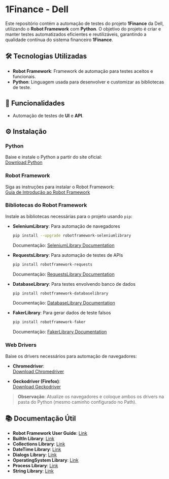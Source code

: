 # 1Finance - Dell

Este repositório contém a automação de testes do projeto **1Finance** da Dell, utilizando o **Robot Framework** com **Python**. O objetivo do projeto é criar e manter testes automatizados eficientes e reutilizáveis, garantindo a qualidade contínua do sistema financeiro **1Finance**.

## 🛠 Tecnologias Utilizadas

- **Robot Framework**: Framework de automação para testes aceitos e funcionais.
- **Python**: Linguagem usada para desenvolver e customizar as bibliotecas de teste.

## 🚀 Funcionalidades

- Automação de testes de **UI** e **API**.

## ⚙️ Instalação

### Python
Baixe e instale o Python a partir do site oficial:  
[Download Python](https://www.python.org/downloads/windows/)

### Robot Framework
Siga as instruções para instalar o Robot Framework:  
[Guia de Introdução ao Robot Framework](https://robotframework.org/?tab=1#getting-started)

### Bibliotecas do Robot Framework

Instale as bibliotecas necessárias para o projeto usando `pip`:

- **SeleniumLibrary**: Para automação de navegadores  
  ```bash
  pip install --upgrade robotframework-seleniumlibrary
  ```
  Documentação: [SeleniumLibrary Documentation](https://robotframework.org/SeleniumLibrary/SeleniumLibrary.html)

- **RequestsLibrary**: Para automação de testes de APIs  
  ```bash
  pip install robotframework-requests
  ```
  Documentação: [RequestsLibrary Documentation](https://marketsquare.github.io/robotframework-requests/doc/RequestsLibrary.html)

- **DatabaseLibrary**: Para testes envolvendo banco de dados  
  ```bash
  pip install robotframework-databaselibrary
  ```
  Documentação: [DatabaseLibrary Documentation](https://marketsquare.github.io/Robotframework-Database-Library/)

- **FakerLibrary**: Para gerar dados de teste falsos  
  ```bash
  pip install robotframework-faker
  ```
  Documentação: [FakerLibrary Documentation](https://marketsquare.github.io/robotframework-faker/)

### Web Drivers

Baixe os drivers necessários para automação de navegadores:

- **Chromedriver**:  
  [Download Chromedriver](https://googlechromelabs.github.io/chrome-for-testing/)
  
- **Geckodriver (Firefox)**:  
  [Download Geckodriver](https://github.com/mozilla/geckodriver/releases/tag/v0.35.0)

> **Observação**: Atualize os navegadores e coloque ambos os drivers na pasta do Python (mesmo caminho configurado no Path).

## 📚 Documentação Útil

- **Robot Framework User Guide**: [Link](https://robotframework.org/robotframework/latest/RobotFrameworkUserGuide.html)
- **BuiltIn Library**: [Link](https://robotframework.org/robotframework/latest/libraries/BuiltIn.html)
- **Collections Library**: [Link](https://robotframework.org/robotframework/latest/libraries/Collections.html)
- **DateTime Library**: [Link](https://robotframework.org/robotframework/latest/libraries/DateTime.html)
- **Dialogs Library**: [Link](https://robotframework.org/robotframework/latest/libraries/Dialogs.html)
- **OperatingSystem Library**: [Link](https://robotframework.org/robotframework/latest/libraries/OperatingSystem.html)
- **Process Library**: [Link](https://robotframework.org/robotframework/latest/libraries/Process.html)
- **String Library**: [Link](https://robotframework.org/robotframework/latest/libraries/String.html)